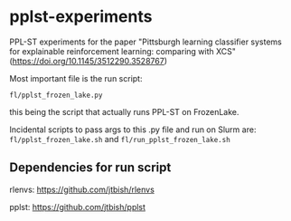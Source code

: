 # pplst-experiments

PPL-ST experiments for the paper "Pittsburgh learning classifier systems for explainable reinforcement learning: comparing with XCS" (https://doi.org/10.1145/3512290.3528767)

Most important file is the run script:

```fl/pplst_frozen_lake.py```

this being the script that actually runs PPL-ST on FrozenLake.

Incidental scripts to pass args to this .py file and run on Slurm are:
```fl/pplst_frozen_lake.sh``` and ```fl/run_pplst_frozen_lake.sh```

## Dependencies for run script
rlenvs: https://github.com/jtbish/rlenvs

pplst: https://github.com/jtbish/pplst
